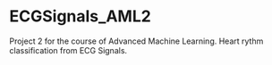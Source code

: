 # ECGSignals_AML2
Project 2 for the course of Advanced Machine Learning. Heart rythm classification from ECG Signals.
